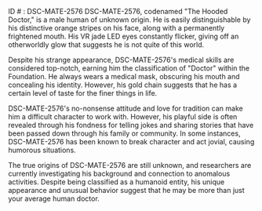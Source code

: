 ID # : DSC-MATE-2576
DSC-MATE-2576, codenamed "The Hooded Doctor," is a male human of unknown origin. He is easily distinguishable by his distinctive orange stripes on his face, along with a permanently frightened mouth. His VR jade LED eyes constantly flicker, giving off an otherworldly glow that suggests he is not quite of this world.

Despite his strange appearance, DSC-MATE-2576's medical skills are considered top-notch, earning him the classification of "Doctor" within the Foundation. He always wears a medical mask, obscuring his mouth and concealing his identity. However, his gold chain suggests that he has a certain level of taste for the finer things in life.

DSC-MATE-2576's no-nonsense attitude and love for tradition can make him a difficult character to work with. However, his playful side is often revealed through his fondness for telling jokes and sharing stories that have been passed down through his family or community. In some instances, DSC-MATE-2576 has been known to break character and act jovial, causing humorous situations.

The true origins of DSC-MATE-2576 are still unknown, and researchers are currently investigating his background and connection to anomalous activities. Despite being classified as a humanoid entity, his unique appearance and unusual behavior suggest that he may be more than just your average human doctor.